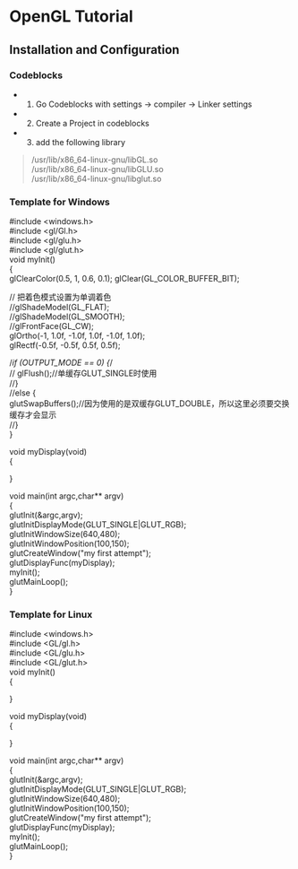 #  OpenGL Tutorial  
## Installation and Configuration  
### Codeblocks  
* 1. Go Codeblocks with settings -> compiler -> Linker settings
* 2. Create a Project in codeblocks
* 3. add the following library  
> /usr/lib/x86_64-linux-gnu/libGL.so  
> /usr/lib/x86_64-linux-gnu/libGLU.so  
> /usr/lib/x86_64-linux-gnu/libglut.so  

### Template for Windows
\#include <windows.h>  
\#include <gl/Gl.h>  
\#include <gl/glu.h>  
\#include <gl/glut.h>  
void myInit()  
{  
  glClearColor(0.5, 1, 0.6, 0.1);
  glClear(GL_COLOR_BUFFER_BIT);  

  // 把着色模式设置为单调着色  
  //glShadeModel(GL_FLAT);   
  //glShadeModel(GL_SMOOTH);   
  //glFrontFace(GL_CW);  
  glOrtho(-1, 1.0f, -1.0f, 1.0f, -1.0f, 1.0f);  
  glRectf(-0.5f, -0.5f, 0.5f, 0.5f);  

  /*if (OUTPUT_MODE == 0) {*/  
  //	glFlush();//单缓存GLUT_SINGLE时使用  
  //}  
  //else {  
	glutSwapBuffers();//因为使用的是双缓存GLUT_DOUBLE，所以这里必须要交换缓存才会显示  
  //}  
}  

void myDisplay(void)  
{  
  
}  
  
void main(int argc,char** argv)  
{  
	glutInit(&argc,argv);  
	glutInitDisplayMode(GLUT_SINGLE|GLUT_RGB);  
	glutInitWindowSize(640,480);  
	glutInitWindowPosition(100,150);  
	glutCreateWindow("my first attempt");  
	glutDisplayFunc(myDisplay);  
	myInit();  
	glutMainLoop();  
}  
  
### Template for Linux  
\#include <windows.h>  
\#include <GL/gl.h>  
\#include <GL/glu.h>  
\#include <GL/glut.h>  
void myInit()  
{  
  
}  
  
void myDisplay(void)  
{  
  
}  
  
void main(int argc,char** argv)  
{  
        glutInit(&argc,argv);  
        glutInitDisplayMode(GLUT_SINGLE|GLUT_RGB);  
        glutInitWindowSize(640,480);  
        glutInitWindowPosition(100,150);  
        glutCreateWindow("my first attempt");  
        glutDisplayFunc(myDisplay);  
        myInit();  
        glutMainLoop();  
}  

